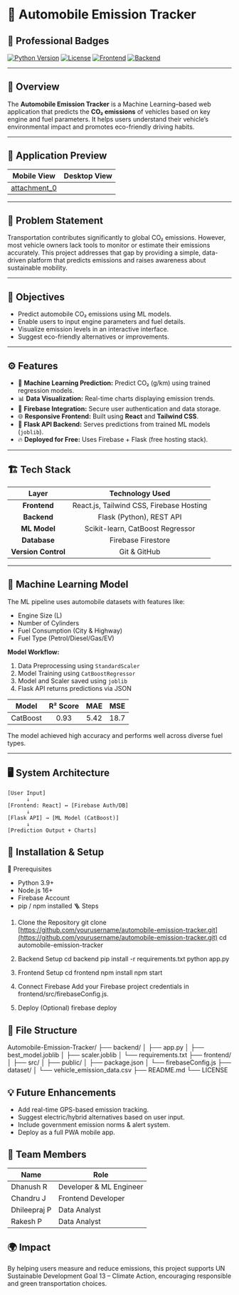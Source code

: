
# 🚗 Automobile Emission Tracker

## 🌟 Professional Badges
[![Python Version](https://img.shields.io/badge/Python-3.9+-blue?style=for-the-badge&logo=python)](https://www.python.org/)
[![License](https://img.shields.io/badge/License-MIT-green.svg?style=for-the-badge)](LICENSE)
[![Frontend](https://img.shields.io/badge/Frontend-React-61DAFB?style=for-the-badge&logo=react)](https://reactjs.org/)
[![Backend](https://img.shields.io/badge/Backend-Flask-000000?style=for-the-badge&logo=flask)](https://flask.palletsprojects.com/)

---

## 🌿 Overview
The **Automobile Emission Tracker** is a Machine Learning–based web application that predicts the **CO₂ emissions** of vehicles based on key engine and fuel parameters. It helps users understand their vehicle’s environmental impact and promotes eco-friendly driving habits.

---

## 📸 Application Preview
| Mobile View | Desktop View |
| :---: | :---: |
| [attachment_0](attachment) |  |

---

## 🧩 Problem Statement
Transportation contributes significantly to global CO₂ emissions. However, most vehicle owners lack tools to monitor or estimate their emissions accurately. This project addresses that gap by providing a simple, data-driven platform that predicts emissions and raises awareness about sustainable mobility.

---

## 🎯 Objectives
- Predict automobile CO₂ emissions using ML models.
- Enable users to input engine parameters and fuel details.
- Visualize emission levels in an interactive interface.
- Suggest eco-friendly alternatives or improvements.

---

## ⚙️ Features
- 🧠 **Machine Learning Prediction:** Predict CO₂ (g/km) using trained regression models.
- 📊 **Data Visualization:** Real-time charts displaying emission trends.
- 💾 **Firebase Integration:** Secure user authentication and data storage.
- 🌐 **Responsive Frontend:** Built using **React** and **Tailwind CSS**.
- 🧰 **Flask API Backend:** Serves predictions from trained ML models (`joblib`).
- 🔥 **Deployed for Free:** Uses Firebase + Flask (free hosting stack).

---

## 🏗️ Tech Stack
| Layer | Technology Used |
| :---: | :---: |
| **Frontend** | React.js, Tailwind CSS, Firebase Hosting |
| **Backend** | Flask (Python), REST API |
| **ML Model** | Scikit-learn, CatBoost Regressor |
| **Database** | Firebase Firestore |
| **Version Control** | Git & GitHub |

---

## 🧮 Machine Learning Model
The ML pipeline uses automobile datasets with features like:
- Engine Size (L)
- Number of Cylinders
- Fuel Consumption (City & Highway)
- Fuel Type (Petrol/Diesel/Gas/EV)

**Model Workflow:**
1. Data Preprocessing using `StandardScaler`
2. Model Training using `CatBoostRegressor`
3. Model and Scaler saved using `joblib`
4. Flask API returns predictions via JSON

| Model | R² Score | MAE | MSE |
| :---: | :---: | :---: | :---: |
| CatBoost | 0.93 | 5.42 | 18.7 |

The model achieved high accuracy and performs well across diverse fuel types.

---

## 🖥️ System Architecture
```plaintext
[User Input]
      ↓
[Frontend: React] ↔ [Firebase Auth/DB]
      ↓
[Flask API] → [ML Model (CatBoost)]
      ↓
[Prediction Output + Charts]
```
## 🚀 Installation & Setup
🔧 Prerequisites
 * Python 3.9+
 * Node.js 16+
 * Firebase Account
 * pip / npm installed
🪜 Steps
1. Clone the Repository
git clone [https://github.com/yourusername/automobile-emission-tracker.git](https://github.com/yourusername/automobile-emission-tracker.git)
cd automobile-emission-tracker 

2. Backend Setup
cd backend
pip install -r requirements.txt
python app.py 

3. Frontend Setup
cd frontend
npm install
npm start 

4. Connect Firebase
Add your Firebase project credentials in frontend/src/firebaseConfig.js.
5. Deploy (Optional)
firebase deploy 

## 🧰 File Structure
Automobile-Emission-Tracker/
├── backend/
│   ├── app.py
│   ├── best_model.joblib
│   ├── scaler.joblib
│   └── requirements.txt
├── frontend/
│   ├── src/
│   ├── public/
│   ├── package.json
│   └── firebaseConfig.js
├── dataset/
│   └── vehicle_emission_data.csv
├── README.md
└── LICENSE


## 💡 Future Enhancements
 * Add real-time GPS-based emission tracking.
 * Suggest electric/hybrid alternatives based on user input.
 * Include government emission norms & alert system.
 * Deploy as a full PWA mobile app.

## 👥 Team Members
| Name | Role |
|---|---|
| Dhanush R | Developer & ML Engineer |
| Chandru J | Frontend Developer |
| Dhileepraj P | Data Analyst |
| Rakesh P | Data Analyst |

## 🌍 Impact
By helping users measure and reduce emissions, this project supports UN Sustainable Development Goal 13 – Climate Action, encouraging responsible and green transportation choices.

